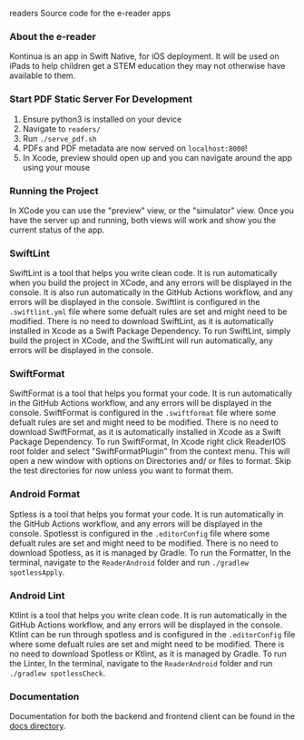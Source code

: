readers
Source code for the e-reader apps

### About the e-reader

Kontinua is an app in Swift Native, for iOS deployment. It will be used on iPads to help children get a STEM education they may not otherwise have available to them.

### Start PDF Static Server For Development

1. Ensure python3 is installed on your device
2. Navigate to `readers/`
3. Run `./serve_pdf.sh`
4. PDFs and PDF metadata are now served on `localhost:8000`!
5. In Xcode, preview should open up and you can navigate around the app using your mouse

### Running the Project

In XCode you can use the "preview" view, or the "simulator" view. Once you have the server up and running, both views will work and show you the current status of the app.

### SwiftLint

SwiftLint is a tool that helps you write clean code. It is run automatically when you build the project in XCode, and any errors will be displayed in the console.
It is also run automatically in the GitHub Actions workflow, and any errors will be displayed in the console.
Swiftlint is configured in the `.swiftlint.yml` file where some defualt rules are set and might need to be modified.
There is no need to download SwiftLint, as it is automatically installed in Xcode as a Swift Package Dependency.
To run SwiftLint, simply build the project in XCode, and the SwiftLint will run automatically, any errors will be displayed in the console.

### SwiftFormat

SwiftFormat is a tool that helps you format your code. It is run automatically in the GitHub Actions workflow, and any errors will be displayed in the console.
SwiftFormat is configured in the `.swiftformat` file where some defualt rules are set and might need to be modified.
There is no need to download SwiftFormat, as it is automatically installed in Xcode as a Swift Package Dependency.
To run SwiftFormat, In Xcode right click ReaderIOS root folder and select "SwiftFormatPlugin" from the context menu. This will open a new window with options on Directories and/ or files to format. Skip the test directories for now unless you want to format them.

### Android Format

Sptless is a tool that helps you format your code. It is run automatically in the GitHub Actions workflow, and any errors will be displayed in the console.
Spotlesst is configured in the `.editorConfig` file where some defualt rules are set and might need to be modified.
There is no need to download Spotless, as it is managed by Gradle.
To run the Formatter, In the terminal, navigate to the `ReaderAndroid` folder and run `./gradlew spotlessApply`.

### Android Lint

Ktlint is a tool that helps you write clean code. It is run automatically in the GitHub Actions workflow, and any errors will be displayed in the console.
Ktlint can be run through spotless and is configured in the `.editorConfig` file where some defualt rules are set and might need to be modified.
There is no need to download Spotless or Ktlint, as it is managed by Gradle.
To run the Linter, In the terminal, navigate to the `ReaderAndroid` folder and run `./gradlew spotlessCheck`.

### Documentation

Documentation for both the backend and frontend client can be found in the [docs directory](docs/).
